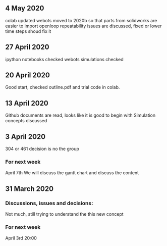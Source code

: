 ## 4 May 2020
colab updated
webots moved to 2020b so that parts from solidworks are easier to import
openloop repeatability issues are discussed, fixed or lower time steps shoud fix it

## 27 April 2020
ipython notebooks checked
webots simulations checked

## 20 April 2020
Good start, checked outline.pdf and trial code in colab.

## 13 April 2020
Github documents are read, looks like it is good to begin with
Simulation concepts discussed

## 3 April 2020
304 or 461 decision is no the group

### For next week
April 7th
We will discuss the gantt chart and discuss the content


## 31 March 2020

### Discussions, issues and decisions:  
Not much, still trying to understand the this new concept

### For next week
April 3rd 20:00 
